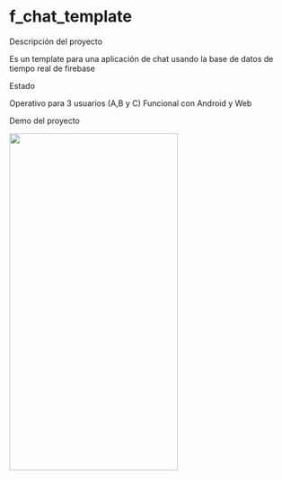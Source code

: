 # f_chat_template

Descripción del proyecto

Es un template para una aplicación de chat usando la base de datos de tiempo real de firebase

Estado

Operativo para 3 usuarios (A,B y C)
Funcional con Android y Web

Demo del proyecto

<img src="https://github.com/mybedoya/2288-01-R3/blob/main/lib/ui/www_screencapture_com_2022-11-29_17_40.gif" width="300" height="600" />



